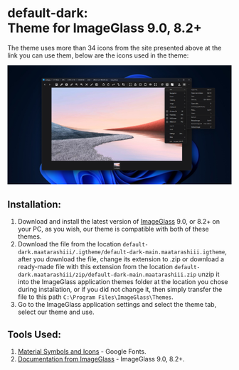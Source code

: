 # default-dark: <br> Theme for ImageGlass 9.0, 8.2+

The theme uses more than 34 icons from the site presented above at the link you can use them, below are the icons used in the theme:

<img src="https://github.com/Maatarashiii/default-dark/blob/main/preview.jpg">

## Installation:
1. Download and install the latest version of [ImageGlass](https://imageglass.org/release/imageglass-9-0-8-1208-48) 9.0, or 8.2+ on your PC, as you wish, our theme is compatible with both of these themes.
2. Download the file from the location `default-dark.maatarashiii/.igtheme/default-dark-main.maatarashiii.igtheme`, after you download the file, change its extension to .zip or download a ready-made file with this extension from the location `default-dark.maatarashiii/zip/default-dark-main.maatarashiii.zip` unzip it into the ImageGlass application themes folder at the location you chose during installation, or if you did not change it, then simply transfer the file to this path `C:\Program Files\ImageGlass\Themes`.
3. Go to the ImageGlass application settings and select the theme tab, select our theme and use.

## Tools Used:
1. [Material Symbols and Icons](https://fonts.google.com/icons) - Google Fonts. <br>
2. [Documentation from ImageGlass](https://imageglass.org/docs/theme-pack) - ImageGlass 9.0, 8.2+.
